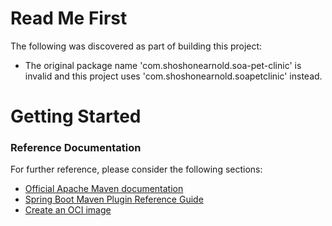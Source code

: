 # Read Me First
The following was discovered as part of building this project:

* The original package name 'com.shoshonearnold.soa-pet-clinic' is invalid and this project uses 'com.shoshonearnold.soapetclinic' instead.

# Getting Started

### Reference Documentation
For further reference, please consider the following sections:

* [Official Apache Maven documentation](https://maven.apache.org/guides/index.html)
* [Spring Boot Maven Plugin Reference Guide](https://docs.spring.io/spring-boot/docs/2.3.4.RELEASE/maven-plugin/reference/html/)
* [Create an OCI image](https://docs.spring.io/spring-boot/docs/2.3.4.RELEASE/maven-plugin/reference/html/#build-image)

